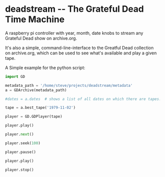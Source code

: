 # deadstream -- The Grateful Dead Time Machine

A raspberry pi controller with year, month, date knobs to stream any Grateful Dead show on archive.org.

It's also a simple, command-line-interface to the Greatful Dead collection on archive.org, which can be used to see what's available and play a given tape.

A Simple example for the python script:

``` python
import GD

metadata_path = '/home/steve/projects/deadstream/metadata'
a = GDArchive(metadata_path)

#dates = a.dates  # shows a list of all dates on which there are tapes.

tape = a.best_tape('1979-11-02')

player = GD.GDPlayer(tape)

player.play()

player.next()

player.seek(100)

player.pause()

player.play()

player.stop()

```

